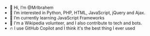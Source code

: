 - 👋 Hi, I’m @MrIbrahem
- 👀 I’m interested in Python, PHP, HTML, JavaScript, jQuery and Ajax. 
- 🌱 I’m currently learning JavaScript Frameworks
- 💞️ I'm a Wikipedia volunteer, and I also contribute to tech and bots.
- 🔥 I use GitHub Copilot and I think it's the best thing I ever used
<!---
MrIbrahem/MrIbrahem is a ✨ special ✨ repository because its `README.md` (this file) appears on your GitHub profile.
You can click the Preview link to take a look at your changes.
--->
